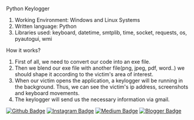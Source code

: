 Python Keylogger
1) Working Environment: Windows and Linux Systems
2) Written language: Python
3) Libraries used: keyboard, datetime, smtplib, time, socket, requests, os, pyautogui, wmi

How it works?
1) First of all, we need to convert our code into an exe file.
2) Then we blend our exe file with another file(png, jpeg, pdf, word..) we should shape it according to the victim's area of interest.
3) When our victim opens the application, a keylogger will be running in the background. Thus, we can see the victim's ip address, screenshots and keyboard movements.
4) The keylogger will send us the necessary information via gmail.
   
[![Github Badge](https://img.shields.io/badge/-Github-000?style=quare&labelColor=000&logo=Github&logoColor=white&link=link)](https://github.com/kaniwalat/) 
[![Instagram Badge](https://img.shields.io/badge/-Instagram-C13584?style=flat-quare&labelColor=C13584&logo=instagram&logoColor=white&link=link)](https://www.instagram.com/kaniwalat?igsh=MXNxb2c5dDhqNjAyZg==)
[![Medium Badge](https://img.shields.io/badge/-Medium-757575?style=flat-quare&labelColor=757575&logo=Medium&logoColor=white&link=link)](link) 
[![Blogger Badge](https://img.shields.io/badge/-Blogger-FF9800?style=flat-quare&labelColor=FF9800&logo=Blogger&logoColor=white&link=link)](link)
